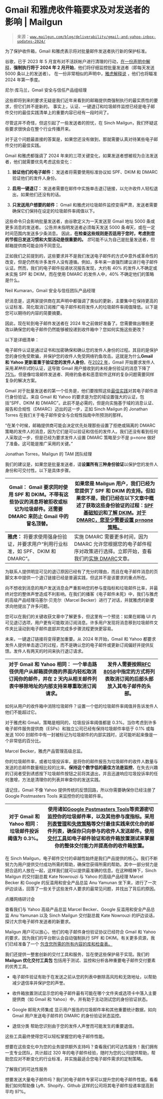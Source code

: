<!--yml

category: 未分类

date: 2024-05-27 14:40:20

-->

# Gmail 和雅虎收件箱要求及对发送者的影响 | Mailgun

> 来源：[`www.mailgun.com/blog/deliverability/gmail-and-yahoo-inbox-updates-2024/`](https://www.mailgun.com/blog/deliverability/gmail-and-yahoo-inbox-updates-2024/)

为了保护收件箱，Gmail 和雅虎表示将对批量邮件发送者执行新的保护标准。

谷歌，已于 2023 年 5 月宣布对不活跃帐户进行清理的行动，[在一份声明中解释](https://blog.google/products/gmail/gmail-security-authentication-spam-protection/)，**强制执行将于 2024 年 2 月开始**，他们将仔细监控批量发送者（即每天发送 5000 条以上的发送者）。 在一份非常相似的声明中，[雅虎解释说](https://blog.postmaster.yahooinc.com/post/730172167494483968/more-secure-less-spam) ，他们也将瞄准 2024 年第一季度。

尼尔·库马兰，Gmail 安全与信任产品组经理

这些即将到来的要求无疑是我们近年来看到的邮箱提供商强制执行的最实质性的要求，但它们并不是新的。 事实上，认证、一键退订和垃圾邮件监控已经是电子邮件交付的最佳实践清单上的重要内容已经有一段时间了。

尽管这并不奇怪，但这引起了一些发送者的担忧，在 Sinch Mailgun，我们怀疑这些要求很快会在整个行业传播开来。

对于这个问题最直接的答案是，如果您还没有做到，那就需要认真对待某些电子邮件交付的最佳实践。

Gmail 和雅虎都强调了 2024 年来的三项关键变化，如果发送者想被视为合法发送者，他们就需要优先考虑这些变化：

1.  **验证他们的电子邮件：** 发送者将需要使用标准协议如 SPF、DKIM 和 DMARC 验证他们的发件人身份。

1.  **启用一键退订：** 发送者需要在邮件中实施单击退订链接，以允许收件人轻松退出，如果他们还没有的话。

1.  **只发送用户想要的邮件：** Gmail 和雅虎对垃圾邮件监控变得严肃，发送者需要确保它们保持在设定的垃圾邮件率阈值以下。

这些命令只会影响批量发送者，由谷歌定义为一天发送至 Gmail 地址 5000 条或更多消息的发送者。 公告并未指明发送者必须每天发送 5000 条*每*天，或在一定时间范围内发送多少条消息。 因此，**在检查这些规则是否适用于您时，考虑到您的节假日发送习惯和大型活动是很重要的。** *您*可能不认为自己是批量发送者，但邮箱提供商可能会持不同意见。

正如我们之前提到的，这些要求并不是我们发送电子邮件的方式中意外或革命性的改变，但是仍然有许多发件人没有遵循。例如，多年来一直强烈建议进行电子邮件认证。然而，我们的电子邮件投递状况报告发现，大约有 40% 的发件人不确定或未实施 SPF 和 DKIM，而在使用 DMARC 的发件人中，40% 不确定他们的策略是什么。

Neil Kumaran，Gmail 安全与信任团队产品经理

好消息是，这两家提供商在其声明中都强调了类似的更新，主要集中在保持更高的认证标准、简化取消订阅推广电子邮件和将发件人的垃圾邮件率阈值降低。以下是您可以期待的内容的简要摘要。

因此，现在轮到电子邮件发送者在 2024 年之前做好准备了。您需要做出哪些更改以确保您的电子邮件仍然能够被投递到收件箱中？您如何实施这些更改？

以下是详细清单：

电子邮件认证是通过证书和加密确保和确认您的发件人身份的过程。其目的是保护您的身份免受欺骗，并保护您的收件人免受网络钓鱼攻击。这就是为什么**Gmail 和 Yahoo 更新着重于验证您的发件人身份**。在[2022 年](https://support.google.com/accounts/answer/6010255)，Gmail 开始要求发件人采用*某种形式*的认证，这导致 Gmail 用户接收到的未经身份验证的消息下降了[75%](https://blog.google/products/gmail/gmail-security-authentication-spam-protection/)。但是像垃圾邮件发送者、网络钓鱼者和恶意软件这样的复杂问题需要同样复杂的解决方案。

Gmail 对于批量发送者的第一个任务是，他们要按照这些[最佳实践](https://support.google.com/a/answer/174124)对其电子邮件进行身份验证。来自 Gmail 和 Yahoo 的要求是为您的域设置强大的认证，包括“SPF、DKIM 和 DMARC”。此前不是必需的，但是向实施基于域的消息认证、报告和合规性（DMARC）迈出的这一步，正如 Sinch Mailgun 的 Jonathan Torres 在我们关于电子邮件安全与合规性指南中所预测的那样。

“在某个时候，邮箱提供商可能会决定优先处理那些设置了拒绝或隔离的 DMARC 策略的发件人的消息，因为它们是可以验证和信任的发件人。我们还没有看到任何人采取这一步，但是已经为要求发件人设置 DMARC 策略至少不是 p=none 做好了准备。这可能是推广采用的关键。”

Jonathan Torres，Mailgun 的 TAM 团队经理

我们的建议是，如果您是批量发送者，请**设置所有三种身份验证**以保护您的发件人身份和可交付性。以下是具体步骤。

| **Gmail：** Gmail 要求同时使用 SPF 和 DKIM。不带有这些协议的消息将被拒收或标记为垃圾邮件。还需要 DMARC 来防止 Gmail 中的冒名顶替。 | 如果您是 Mailgun 用户，我们已经为您提供了 SPF 和 DKIM 的支持。但如果您不是，我们已经在以下文章中概述了获取这些身份验证的过程：[SPF 基础知识](https://www.mailgun.com/blog/deliverability/spf-records-basics/)和[了解 DKIM](https://www.mailgun.com/blog/deliverability/understanding-dkim-how-it-works/)。[对于 DMARC，您至少需要设置 p=none 策略。](https://www.mailgun.com/blog/deliverability/email-authentication-your-id-card-sending/#chapter-3) |
| --- | --- |
| **雅虎：** 将要求使用强身份验证，并要求用户“利用行业标准，如 SPF、DKIM 和 DMARC”。 | 实施 DMARC 需要更多时间，因为 DMARC 允许您根据您的电子邮件程序对政策进行选择。立即开始，查看我们的[实施 DMARC](https://www.mailgun.com/blog/deliverability/implement-dmarc/)文章。 |

为联系人提供明显可见的退订原因已经有了充分的理由，而且在电子邮件消息的页脚文本中提供一个退订链接已经是普遍实践，但这并不是该要求的重点所在。

向不想收到消息的用户发送消息会严重影响您的参与度指标和垃圾邮件比率，并最终对您的整体声誉造成不利影响。在我们的播客《电子邮件未死》中，我们与雅虎的高级产品经理马塞尔·贝克尔（Marcel Becker）进行了对话，并就雅虎的新要求向他提出了许多问题。

您可以在我们的关键收获文章中了解更多，但这里有一个预览：如果在邮箱 UI 内可见退订选项，用户更有可能取消订阅消息。许多用户发现将消息移到垃圾邮件文件夹比滚动到电子邮件底部并完成多步骤流程更快更容易。

未来，一键退订链接将变得更加重要。从 2024 年开始，Gmail 和 Yahoo 都要求发件人提供单击退订的过程，而不是确认您的电子邮件或更新订阅偏好并提供反馈。发件人有两天的时间来执行退订请求。

| **对于 Gmail 和 Yahoo 相同：** 一个单击路径供用户从邮箱提供商的界面内轻松取消订阅你的邮件，并在 2 天内从相关邮件列表中移除地址的内部支持来尊重取消订阅请求。 | 发件人需要按照[RFC 8058](https://www.rfc-editor.org/info/rfc8058)中指定的方式将列表取消订阅的后部头部放入其电子邮件的头部。 |
| --- | --- |

如何从用户的收件箱中消除垃圾邮件？设置一个低的垃圾邮件率阈值并告诉发件人他们不能超过它。

对于雅虎和 Gmail，策略是相同的，垃圾投诉率阈值都是 0.3%。当你考虑到许多电子邮件服务提供商（ESPs）和独立公司已经有保持垃圾邮件率低于 0.1% 或每发送 1000 封邮件中有一封被标记为垃圾邮件的内部实践时，这可能听起来像是一个非常低的百分比。

Marcel Becker，雅虎产品管理高级总监。

你的垃圾邮件率，或者垃圾投诉率，是将你的邮件报告为垃圾邮件的收件人数量与发送的总邮件数量相比较的比率。**保持这个数字低的最佳方法是监控**，在失去兴趣的订阅者受到诱惑按下垃圾邮件按钮之前将其退出，并且迅速响应垃圾投诉率的任何激增，方法是清理你的列表并审查你的发送实践。

请记住，Gmail 不像 Yahoo 提供传统的反馈回路，所以你需要确保你已经注册了 Google Postmasters Tools 来监控你的垃圾邮件率。

| **对于 Gmail 和 Yahoo 相同：** 垃圾邮件投诉阈值为 0.3%。 | 使用诸如[Goo­gle Post­masters Tool­s](https://www.mailgun.com/blog/deliverability/google-postmaster-tools-understanding-sender-reputation/)等资源密切监控你的垃圾邮件率，以及其他参与度指标。采用[列表管理](https://www.mailgun.com/blog/deliverability/how-to-manage-your-email-list/)和[失效策略](https://www.mailgun.com/blog/deliverability/sunset-policies-unengaged-recipients/)等交付最佳实践来优化你的邮件列表，确保你只向参与的收件人发送邮件。使用[交付工具](https://www.mailgun.com/products/inbox/)如电子邮件验证和收件箱放置测试来掌握你的整体交付能力并提高你的收件箱放置。 |
| --- | --- |

在 Sinch Mailgun，电子邮件交付的卓越性始终是我们产品提供的核心。我们不断努力为用户提供交付成功所需的帮助，确保您获得所需的帮助。其中一部分努力是把合适的人放在一起，这样我们就可以提供最准确的信息。在这种精神下，Sinch Mailgun 的交付副总裁 Kate Nowrouzi 与 Yahoo 的高级产品经理 Marcel Becker 和 Google 的反滥用和安全产品总监 Anu Yamunan 坐下来，进行了一次炉边谈话，回答了一些关于这些发件人要求的最常见问题，并找出了背后的原因。

点播网络研讨会

查看我们与 Yahoo 高级产品总监 Marcel Becker、Google 反滥用和安全产品总监 Anu Yamunan 以及 Sinch Mailgun 交付副总裁 Kate Nowrouzi 的炉边谈话，探讨大宗电子邮件发送者的新要求。

[](https://sinch.registration.goldcast.io/events/8658af11-5b57-47c2-a1a5-a6a5bffd8a07)

Mailgun 用户可以放心，他们的电子邮件身份验证协议已经符合 Gmail 和 Yahoo 的要求，因为我们的平台默认会自动强制执行 SPF 和 DKIM。有关更多资源，我们已经准备了一个 [包含您所需的所有内容的库和检查表。](https://try.mailgun.com/googleyahooupdates/)

我们还提供一整套创新的交付工具和服务，旨在使这些保护易于实现。我们的 **Mailgun 优化交付工具包** 包括用于测试、监控和分析各种重要电子邮件交付要素的优秀工具。

+   电子邮件验证有助于在发送之前从您的列表中删除高风险和无效地址，以帮助减少退信率并保护您的声誉。

+   收件箱放置测试显示您的电子邮件最有可能在哪个文件夹或选项卡中落入主要提供商（如 Gmail 和 Yahoo）中，并有助于主动测试您的身份验证状态。

+   Google 邮局大师集成 显示用户报告的垃圾邮件率和其他重要统计数据，如向 Gmail 用户发送电子邮件的 DMARC 的身份验证状态监控。

+   退信分类 帮助您识别由于您的发件人声誉而可能发生的重要退信。

这些工具最终使得您可以轻松掌握您的电子邮件性能。

想要在这些变化中为您的业务提供额外支持吗？查看我们的可达性服务！我们拥有一支专业团队，共计超过 320 年的电子邮件经验，随时为您的公司提供帮助，帮助您应对不断变化的行业标准，并实施最适合您电子邮件需求的定制策略。

了解我们的可达性服务

想要发送大量电子邮件吗？我们的电子邮件专家可以提升您的电子邮件性能。看看我们如何帮助像 Lyft、Shopify、Github 这样的公司将其电子邮件投递率提高到平均 97%。

[](/products/optimize/deliverability-services/)
